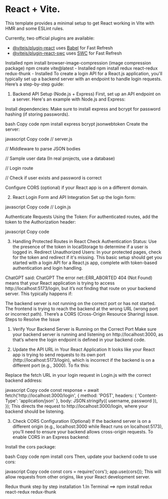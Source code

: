 # React + Vite.

This template provides a minimal setup to get React working in Vite with HMR and some ESLint rules.

Currently, two official plugins are available:

- [@vitejs/plugin-react](https://github.com/vitejs/vite-plugin-react/blob/main/packages/plugin-react/README.md) uses [Babel](https://babeljs.io/) for Fast Refresh
- [@vitejs/plugin-react-swc](https://github.com/vitejs/vite-plugin-react-swc) uses [SWC](https://swc.rs/) for Fast Refresh

Installed npm install browser-image-compression (image compression package)
npm create vite@latest - Installed
npm install redux react-redux redux-thunk - Installed 
To create a login API for a React.js application, you'll typically set up a backend server with an endpoint to handle login requests. Here’s a step-by-step guide:

1. Backend API Setup (Node.js + Express)
First, set up an API endpoint on a server. Here's an example with Node.js and Express:

Install dependencies: Make sure to install express and bcrypt for password hashing (if storing passwords).

bash
Copy code
npm install express bcrypt jsonwebtoken
Create the server:

javascript
Copy code
// server.js
<!-- const express = require('express');
const bcrypt = require('bcrypt');
const jwt = require('jsonwebtoken');
const app = express(); -->

// Middleware to parse JSON bodies
<!-- app.use(express.json()); -->

// Sample user data (In real projects, use a database)
<!-- const users = [{ username: 'testUser', password: await bcrypt.hash('password123', 10) }]; -->

// Login route
<!-- app.post('/login', async (req, res) => {
  const { username, password } = req.body;
  const user = users.find((u) => u.username === username); -->

  // Check if user exists and password is correct
  <!-- if (!user || !(await bcrypt.compare(password, user.password))) {
    return res.status(401).json({ message: 'Invalid username or password' });
  }

  // Create JWT token
  const token = jwt.sign({ username: user.username }, 'your-secret-key', { expiresIn: '1h' });
  res.json({ token });
}); -->

<!-- app.listen(3000, () => {
  console.log('Server running on port 3000');
}); -->
Configure CORS (optional) if your React app is on a different domain.

2. React Login Form and API Integration
Set up the login form:

javascript
Copy code
// Login.js
<!-- import React, { useState } from 'react';

function Login() {
  const [username, setUsername] = useState('');
  const [password, setPassword] = useState('');
  const [error, setError] = useState('');

  const handleSubmit = async (e) => {
    e.preventDefault();
    try {
      const response = await fetch('http://localhost:3000/login', {
        method: 'POST',
        headers: { 'Content-Type': 'application/json' },
        body: JSON.stringify({ username, password }),
      });

      if (!response.ok) {
        throw new Error('Invalid login');
      }

      const data = await response.json();
      localStorage.setItem('token', data.token); // Store the token
      alert('Login successful!');
    } catch (error) {
      setError(error.message);
    }
  };

  return (
    <form onSubmit={handleSubmit}>
      <input
        type="text"
        placeholder="Username"
        value={username}
        onChange={(e) => setUsername(e.target.value)}
      />
      <input
        type="password"
        placeholder="Password"
        value={password}
        onChange={(e) => setPassword(e.target.value)}
      />
      <button type="submit">Login</button>
      {error && <p>{error}</p>}
    </form>
  );
}

export default Login; -->
Authenticate Requests Using the Token: For authenticated routes, add the token to the Authorization header:

javascript
Copy code
<!-- const token = localStorage.getItem('token');

const response = await fetch('http://localhost:3000/protected-route', {
  headers: { Authorization: `Bearer ${token}` },
}); -->
3. Handling Protected Routes in React
Check Authentication Status: Use the presence of the token in localStorage to determine if a user is logged in.
Redirect Unauthorized Users: In your protected pages, check for the token and redirect if it's missing.
This basic setup should get you started with a login API for a React.js app, complete with token-based authentication and login handling.


<!--Getting error like this

when i login with the api, showing error like this

ajaxRequestInterceptor.ps.js:1 
 POST http://localhost:5173/login net::ERR_ABORTED 404 (Not Found)
n	@	ajaxRequestInterceptor.ps.js:1
fetch	@	ajaxRequestInterceptor.ps.js:1
await in fetch		
loginClickHandler	@	TodoList.jsx:84
Show 15 more frames -->


ChatGPT said:
ChatGPT
The error net::ERR_ABORTED 404 (Not Found) means that your React application is trying to access http://localhost:5173/login, but it’s not finding that route on your backend server. This typically happens if:

The backend server is not running on the correct port or has not started.
The frontend is trying to reach the backend at the wrong URL (wrong port or incorrect path).
There’s a CORS (Cross-Origin Resource Sharing) issue.
Steps to Resolve the Issue
1. Verify Your Backend Server is Running on the Correct Port
Make sure your backend server is running and listening on http://localhost:3000, as that’s where the login endpoint is defined in your backend code.

2. Update the API URL in Your React Application
It looks like your React app is trying to send requests to its own port (http://localhost:5173/login), which is incorrect if the backend is on a different port (e.g., 3000). To fix this:

Replace the fetch URL in your login request in Login.js with the correct backend address:

javascript
Copy code
const response = await fetch('http://localhost:3000/login', {
  method: 'POST',
  headers: { 'Content-Type': 'application/json' },
  body: JSON.stringify({ username, password }),
});
This directs the request to http://localhost:3000/login, where your backend should be listening.

3. Check CORS Configuration (Optional)
If the backend server is on a different origin (e.g., localhost:3000 while React runs on localhost:5173), you’ll need to ensure your backend allows cross-origin requests. To enable CORS in an Express backend:

Install the cors package:

bash
Copy code
npm install cors
Then, update your backend code to use cors:

javascript
Copy code
const cors = require('cors');
app.use(cors());
This will allow requests from other origins, like your React development server.



Redux thunk step by step installation
1.In Terminal ==> npm install redux react-redux redux-thunk
